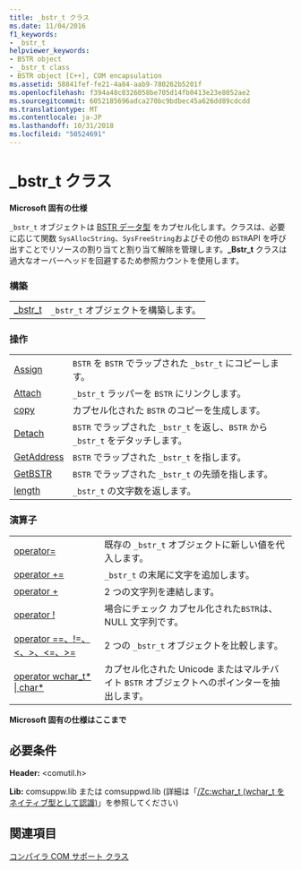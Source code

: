 ```yaml
---
title: _bstr_t クラス
ms.date: 11/04/2016
f1_keywords:
- _bstr_t
helpviewer_keywords:
- BSTR object
- _bstr_t class
- BSTR object [C++], COM encapsulation
ms.assetid: 58841fef-fe21-4a84-aab9-780262b5201f
ms.openlocfilehash: f394a48c0326058be705d14fb0413e23e8052ae2
ms.sourcegitcommit: 6052185696adca270bc9bdbec45a626dd89cdcdd
ms.translationtype: MT
ms.contentlocale: ja-JP
ms.lasthandoff: 10/31/2018
ms.locfileid: "50524691"
---
```

# <a name="bstrt-class"></a>_bstr_t クラス

**Microsoft 固有の仕様**

`_bstr_t` オブジェクトは [BSTR データ型](/previous-versions/windows/desktop/automat/bstr) をカプセル化します。クラスは、必要に応じて関数 `SysAllocString`、`SysFreeString`およびその他の `BSTR`API を呼び出すことでリソースの割り当てと割り当て解除を管理します。**_Bstr_t** クラスは過大なオーバーヘッドを回避するため参照カウントを使用します。

### <a name="construction"></a>構築

|||
|-|-|
|[_bstr_t](../cpp/bstr-t-bstr-t.md)|`_bstr_t` オブジェクトを構築します。|

### <a name="operations"></a>操作

|||
|-|-|
|[Assign](../cpp/bstr-t-assign.md)|`BSTR` を `BSTR` でラップされた `_bstr_t` にコピーします。|
|[Attach](../cpp/bstr-t-attach.md)|`_bstr_t` ラッパーを `BSTR` にリンクします。|
|[copy](../cpp/bstr-t-copy.md)|カプセル化された `BSTR` のコピーを生成します。|
|[Detach](../cpp/bstr-t-detach.md)|`BSTR` でラップされた `_bstr_t` を返し、`BSTR` から `_bstr_t` をデタッチします。|
|[GetAddress](../cpp/bstr-t-getaddress.md)|`BSTR` でラップされた `_bstr_t` を指します。|
|[GetBSTR](../cpp/bstr-t-getbstr.md)|`BSTR` でラップされた `_bstr_t` の先頭を指します。|
|[length](../cpp/bstr-t-length.md)|`_bstr_t` の文字数を返します。|

### <a name="operators"></a>演算子

|||
|-|-|
|[operator=](../cpp/bstr-t-operator-equal.md)|既存の `_bstr_t` オブジェクトに新しい値を代入します。|
|[operator +=](../cpp/bstr-t-operator-add-equal-plus.md)|`_bstr_t` の末尾に文字を追加します。|
|[operator +](../cpp/bstr-t-operator-add-equal-plus.md)|2 つの文字列を連結します。|
|[operator !](../cpp/bstr-t-operator-logical-not.md)|場合にチェック カプセル化された`BSTR`は、NULL 文字列です。|
|[operator ==、!=、<、>、<=、>=](../cpp/bstr-t-relational-operators.md)|2 つの `_bstr_t` オブジェクトを比較します。|
|[operator wchar_t\* &#124; char\*](../cpp/bstr-t-wchar-t-star-bstr-t-char-star.md)|カプセル化された Unicode またはマルチバイト `BSTR` オブジェクトへのポインターを抽出します。|

**Microsoft 固有の仕様はここまで**

## <a name="requirements"></a>必要条件

**Header:** \<comutil.h>

**Lib:** comsuppw.lib または comsuppwd.lib (詳細は「[/Zc:wchar_t (wchar_t をネイティブ型として認識)](../build/reference/zc-wchar-t-wchar-t-is-native-type.md)」を参照してください)

## <a name="see-also"></a>関連項目

[コンパイラ COM サポート クラス](../cpp/compiler-com-support-classes.md)

